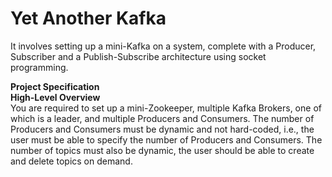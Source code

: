 # Yet Another Kafka

It involves setting up a mini-Kafka on a system, complete with a Producer, Subscriber and a Publish-Subscribe architecture using socket programming.


**Project Specification**</br>
**High-Level Overview**</br>
You are required to set up a mini-Zookeeper, multiple Kafka Brokers, one of which is
a leader, and multiple Producers and Consumers.
The number of Producers and Consumers must be dynamic and not hard-coded, i.e.,
the user must be able to specify the number of Producers and Consumers.
The number of topics must also be dynamic, the user should be able to create and
delete topics on demand.

